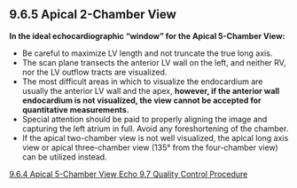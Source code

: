 ## 9.6.5 Apical 2-Chamber View

**In the ideal echocardiographic “window” for the Apical 5-Chamber View:**

* Be careful to maximize LV length and not truncate the true long axis.
* The scan plane transects the anterior LV wall on the left, and neither RV, nor the LV outflow tracts are visualized.
* The most difficult areas in which to visualize the endocardium are usually the anterior LV wall and the apex, **however, if the anterior wall endocardium is not visualized, the view cannot be accepted for quantitative measurements.**
* Special attention should be paid to properly aligning the image and capturing the left atrium in full. Avoid any foreshortening of the chamber.
* If the apical two-chamber view is not well visualized, the apical long axis view or apical three-chamber view (135° from the four-chamber view) can be utilized instead.


<div class="center">
<div class="btn-group">
  <a href=":pages_path:/manuals/echo/9-06-04-apical-5-chamber-view.md" class="btn btn-default">
    <span class="glyphicon glyphicon-chevron-left"></span>
    9.6.4 Apical 5-Chamber View
  </a>

  <a href=":pages_path:/manuals/echo" class="btn btn-default">
    <span class="glyphicon glyphicon-chevron-up"></span>
    Echo
  </a>

  <a href=":pages_path:/manuals/echo/9-07-qc-procedure.md" class="btn btn-success">
    9.7 Quality Control Procedure
    <span class="glyphicon glyphicon-chevron-right"></span>
  </a>
</div>
</div>
